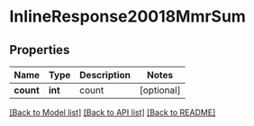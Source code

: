 # InlineResponse20018MmrSum

## Properties
Name | Type | Description | Notes
------------ | ------------- | ------------- | -------------
**count** | **int** | count | [optional] 

[[Back to Model list]](../README.md#documentation-for-models) [[Back to API list]](../README.md#documentation-for-api-endpoints) [[Back to README]](../README.md)


